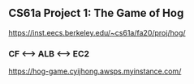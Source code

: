 ## CS61a Project 1: The Game of Hog
https://inst.eecs.berkeley.edu/~cs61a/fa20/proj/hog/
### CF <--> ALB <--> EC2
https://hog-game.cyijhong.awsps.myinstance.com/
